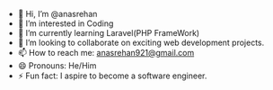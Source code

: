 - 👋 Hi, I’m @anasrehan
- 👀 I’m interested in Coding
- 🌱 I’m currently learning Laravel(PHP FrameWork)
- 💞️ I’m looking to collaborate on exciting web development projects.
- 📫 How to reach me: anasrehan921@gmail.com
- 😄 Pronouns: He/Him
- ⚡ Fun fact: I aspire to become a software engineer.

<!---
anasrehan/anasrehan is a ✨ special ✨ repository because its `README.md` (this file) appears on your GitHub profile.
You can click the Preview link to take a look at your changes.
--->
